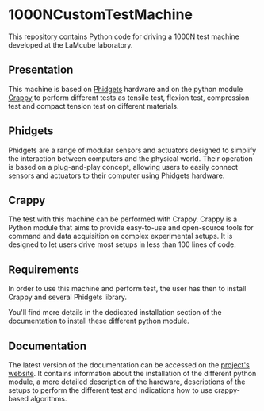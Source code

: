 # 1000NCustomTestMachine
This repository contains Python code for driving a 1000N test machine developed
at the LaMcube laboratory. 

Presentation 
------------

This machine is based on [Phidgets](https://www.phidgets.com/) hardware and on 
the python module [Crappy](https://crappy.readthedocs.io/en/stable/index.html)
to perform different tests as tensile test, flexion test, compression test and 
compact tension test on different materials.

Phidgets
--------

Phidgets are a range of modular sensors and actuators designed to simplify the 
interaction between computers and the physical world. Their operation is based 
on a plug-and-play concept, allowing users to easily connect sensors and 
actuators to their computer using Phidgets hardware.

Crappy
------

The test with this machine can be performed with Crappy. Crappy is a Python 
module that aims to provide easy-to-use and open-source tools for command and 
data acquisition on complex experimental setups. It is designed to let users 
drive most setups in less than 100 lines of code. 

Requirements
------------

In order to use this machine and perform test, the user has then to install 
Crappy and several Phidgets library.

You'll find more details in the dedicated installation section of the 
documentation to install these different python module.

Documentation
-------------

The latest version of the documentation can be accessed on the [project's 
website](https://laboratoiremecaniquelille.github.io/1000NCustomTestMachine/). 
It contains information about the installation of the different python module,
a more detailed description of the hardware, descriptions of the setups to 
perform the different test and indications how to use crappy-based algorithms.
